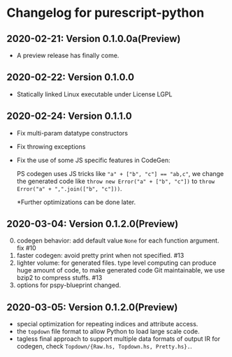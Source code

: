 # Changelog for purescript-python

2020-02-21: Version 0.1.0.0a(Preview)
-------------------------------------------------

- A preview release has finally come.


2020-02-22: Version 0.1.0.0
-------------------------------------------------

- Statically linked Linux executable under License LGPL


2020-02-24: Version 0.1.1.0
--------------------------------------


- Fix multi-param datatype constructors
- Fix throwing exceptions
- Fix the use of some JS specific features in CodeGen:

  PS codegen uses JS tricks like `"a" + ["b", "c"] == "ab,c"`,
  we change the generated code like `throw new Error("a" + ["b", "c"])`
  to `throw Error("a" + ",".join(["b", "c"]))`.
  
  \*Further optimizations can be done later.


2020-03-04: Version 0.1.2.0(Preview)
---------------------------------

0. codegen behavior: add default value `None` for each function argument. fix #10
1. faster codegen: avoid pretty print when not specified. #13
2. lighter volume: for generated files. type level computing can produce huge amount of code, to make generated code Git maintainable, we use bzip2 to compress stuffs. #13
3. options for pspy-blueprint changed.


2020-03-05: Version 0.1.2.0(Preview)
---------------------------------

- special optimization for repeating indices and attribute access.
- the `topdown` file format to allow Python to load large scale code.
- tagless final approach to support multiple data formats of output IR for codegen,
  check `Topdown/{Raw.hs, Topdown.hs, Pretty.hs}.`.
